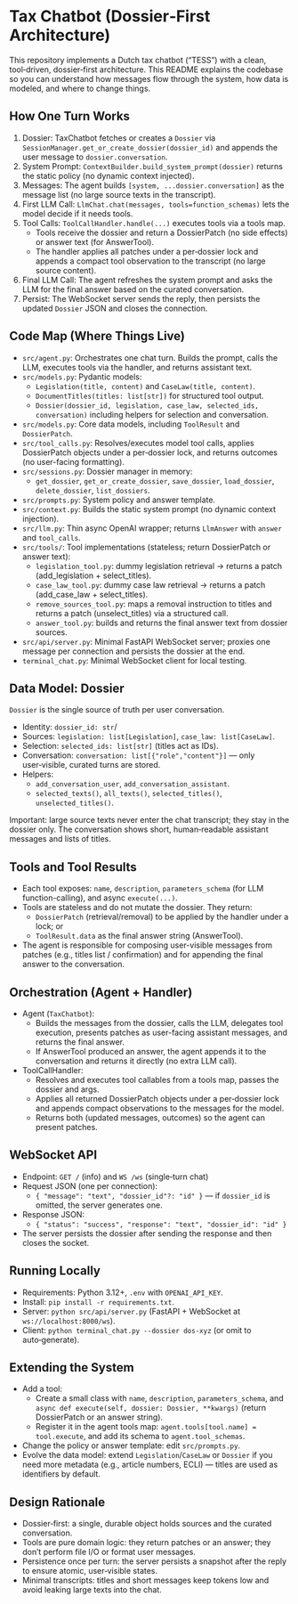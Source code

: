 # Tax Chatbot (Dossier‑First Architecture)

This repository implements a Dutch tax chatbot (“TESS”) with a clean, tool‑driven, dossier‑first architecture. This README explains the codebase so you can understand how messages flow through the system, how data is modeled, and where to change things.

## How One Turn Works

1) Dossier: TaxChatbot fetches or creates a `Dossier` via `SessionManager.get_or_create_dossier(dossier_id)` and appends the user message to `dossier.conversation`.
2) System Prompt: `ContextBuilder.build_system_prompt(dossier)` returns the static policy (no dynamic context injected).
3) Messages: The agent builds `[system, ...dossier.conversation]` as the message list (no large source texts in the transcript).
4) First LLM Call: `LlmChat.chat(messages, tools=function_schemas)` lets the model decide if it needs tools.
5) Tool Calls: `ToolCallHandler.handle(...)` executes tools via a tools map.
   - Tools receive the dossier and return a DossierPatch (no side effects) or answer text (for AnswerTool).
   - The handler applies all patches under a per‑dossier lock and appends a compact tool observation to the transcript (no large source content).
6) Final LLM Call: The agent refreshes the system prompt and asks the LLM for the final answer based on the curated conversation.
7) Persist: The WebSocket server sends the reply, then persists the updated `Dossier` JSON and closes the connection.

## Code Map (Where Things Live)

- `src/agent.py`: Orchestrates one chat turn. Builds the prompt, calls the LLM, executes tools via the handler, and returns assistant text.
- `src/models.py`: Pydantic models:
  - `Legislation(title, content)` and `CaseLaw(title, content)`.
  - `DocumentTitles(titles: list[str])` for structured tool output.
  - `Dossier(dossier_id, legislation, case_law, selected_ids, conversation)` including helpers for selection and conversation.
- `src/models.py`: Core data models, including `ToolResult` and `DossierPatch`.
- `src/tool_calls.py`: Resolves/executes model tool calls, applies DossierPatch objects under a per‑dossier lock, and returns outcomes (no user-facing formatting).
- `src/sessions.py`: Dossier manager in memory:
  - `get_dossier`, `get_or_create_dossier`, `save_dossier`, `load_dossier`, `delete_dossier`, `list_dossiers`.
- `src/prompts.py`: System policy and answer template.
- `src/context.py`: Builds the static system prompt (no dynamic context injection).
- `src/llm.py`: Thin async OpenAI wrapper; returns `LlmAnswer` with `answer` and `tool_calls`.
- `src/tools/`: Tool implementations (stateless; return DossierPatch or answer text):
  - `legislation_tool.py`: dummy legislation retrieval → returns a patch (add_legislation + select_titles).
  - `case_law_tool.py`: dummy case law retrieval → returns a patch (add_case_law + select_titles).
  - `remove_sources_tool.py`: maps a removal instruction to titles and returns a patch (unselect_titles) via a structured call.
  - `answer_tool.py`: builds and returns the final answer text from dossier sources.
- `src/api/server.py`: Minimal FastAPI WebSocket server; proxies one message per connection and persists the dossier at the end.
- `terminal_chat.py`: Minimal WebSocket client for local testing.

## Data Model: Dossier

`Dossier` is the single source of truth per user conversation.

- Identity: `dossier_id: str`/
- Sources: `legislation: list[Legislation]`, `case_law: list[CaseLaw]`.
- Selection: `selected_ids: list[str]` (titles act as IDs).
- Conversation: `conversation: list[{"role","content"}]` — only user‑visible, curated turns are stored.
- Helpers:
  - `add_conversation_user`, `add_conversation_assistant`.
  - `selected_texts()`, `all_texts()`, `selected_titles()`, `unselected_titles()`.

Important: large source texts never enter the chat transcript; they stay in the dossier only. The conversation shows short, human‑readable assistant messages and lists of titles.

## Tools and Tool Results

- Each tool exposes: `name`, `description`, `parameters_schema` (for LLM function-calling), and async `execute(...)`.
- Tools are stateless and do not mutate the dossier. They return:
  - `DossierPatch` (retrieval/removal) to be applied by the handler under a lock; or
  - `ToolResult.data` as the final answer string (AnswerTool).
- The agent is responsible for composing user-visible messages from patches (e.g., titles list / confirmation) and for appending the final answer to the conversation.

## Orchestration (Agent + Handler)

- Agent (`TaxChatbot`):
  - Builds the messages from the dossier, calls the LLM, delegates tool execution, presents patches as user-facing assistant messages, and returns the final answer.
  - If AnswerTool produced an answer, the agent appends it to the conversation and returns it directly (no extra LLM call).
- ToolCallHandler:
  - Resolves and executes tool callables from a tools map, passes the dossier and args.
  - Applies all returned DossierPatch objects under a per‑dossier lock and appends compact observations to the messages for the model.
  - Returns both (updated messages, outcomes) so the agent can present patches.

## WebSocket API

- Endpoint: `GET /` (info) and `WS /ws` (single‑turn chat)
- Request JSON (one per connection):
  - `{ "message": "text", "dossier_id"?: "id" }` — if `dossier_id` is omitted, the server generates one.
- Response JSON:
  - `{ "status": "success", "response": "text", "dossier_id": "id" }`
- The server persists the dossier after sending the response and then closes the socket.

## Running Locally

- Requirements: Python 3.12+, `.env` with `OPENAI_API_KEY`.
- Install: `pip install -r requirements.txt`.
- Server: `python src/api/server.py` (FastAPI + WebSocket at `ws://localhost:8000/ws`).
- Client: `python terminal_chat.py --dossier dos-xyz` (or omit to auto‑generate).

## Extending the System

- Add a tool:
  - Create a small class with `name`, `description`, `parameters_schema`, and `async def execute(self, dossier: Dossier, **kwargs)` (return DossierPatch or an answer string).
  - Register it in the agent tools map: `agent.tools[tool.name] = tool.execute`, and add its schema to `agent.tool_schemas`.
- Change the policy or answer template: edit `src/prompts.py`.
- Evolve the data model: extend `Legislation`/`CaseLaw` or `Dossier` if you need more metadata (e.g., article numbers, ECLI) — titles are used as identifiers by default.

## Design Rationale

- Dossier‑first: a single, durable object holds sources and the curated conversation.
- Tools are pure domain logic: they return patches or an answer; they don’t perform file I/O or format user messages.
- Persistence once per turn: the server persists a snapshot after the reply to ensure atomic, user‑visible states.
- Minimal transcripts: titles and short messages keep tokens low and avoid leaking large texts into the chat.

